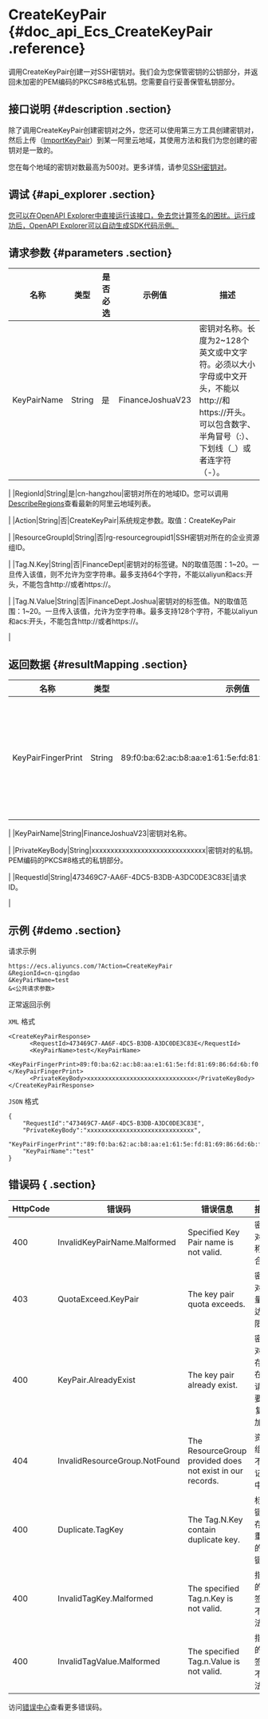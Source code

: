 # CreateKeyPair {#doc_api_Ecs_CreateKeyPair .reference}

调用CreateKeyPair创建一对SSH密钥对。我们会为您保管密钥的公钥部分，并返回未加密的PEM编码的PKCS\#8格式私钥。您需要自行妥善保管私钥部分。

## 接口说明 {#description .section}

除了调用CreateKeyPair创建密钥对之外，您还可以使用第三方工具创建密钥对，然后上传（[ImportKeyPair](~~25542~~)）到某一阿里云地域，其使用方法和我们为您创建的密钥对是一致的。

您在每个地域的密钥对数最高为500对。更多详情，请参见[SSH密钥对](~~51792~~)。

## 调试 {#api_explorer .section}

[您可以在OpenAPI Explorer中直接运行该接口，免去您计算签名的困扰。运行成功后，OpenAPI Explorer可以自动生成SDK代码示例。](https://api.aliyun.com/#product=Ecs&api=CreateKeyPair&type=RPC&version=2014-05-26)

## 请求参数 {#parameters .section}

|名称|类型|是否必选|示例值|描述|
|--|--|----|---|--|
|KeyPairName|String|是|FinanceJoshuaV23|密钥对名称。长度为2~128个英文或中文字符。必须以大小字母或中文开头，不能以http://和https://开头。可以包含数字、半角冒号（:）、下划线（\_）或者连字符（-）。

 |
|RegionId|String|是|cn-hangzhou|密钥对所在的地域ID。您可以调用[DescribeRegions](~~25609~~)查看最新的阿里云地域列表。

 |
|Action|String|否|CreateKeyPair|系统规定参数。取值：CreateKeyPair

 |
|ResourceGroupId|String|否|rg-resourcegroupid1|SSH密钥对所在的企业资源组ID。

 |
|Tag.N.Key|String|否|FinanceDept|密钥对的标签键。N的取值范围：1~20。一旦传入该值，则不允许为空字符串。最多支持64个字符，不能以aliyun和acs:开头，不能包含http://或者https://。

 |
|Tag.N.Value|String|否|FinanceDept.Joshua|密钥对的标签值。N的取值范围：1~20。一旦传入该值，允许为空字符串。最多支持128个字符，不能以aliyun和acs:开头，不能包含http://或者https://。

 |

## 返回数据 {#resultMapping .section}

|名称|类型|示例值|描述|
|--|--|---|--|
|KeyPairFingerPrint|String|89:f0:ba:62:ac:b8:aa:e1:61:5e:fd:81:69:86:6d:6b:f0:c0:5a:\*\*|密钥对的指纹。根据RFC4716定义的公钥指纹格式，采用MD5信息摘要算法。更多详情，请参见[RFC4716](https://tools.ietf.org/html/rfc4716)。

 |
|KeyPairName|String|FinanceJoshuaV23|密钥对名称。

 |
|PrivateKeyBody|String|xxxxxxxxxxxxxxxxxxxxxxxxxxxxxx|密钥对的私钥。PEM编码的PKCS\#8格式的私钥部分。

 |
|RequestId|String|473469C7-AA6F-4DC5-B3DB-A3DC0DE3C83E|请求ID。

 |

## 示例 {#demo .section}

请求示例

``` {#request_demo}
https://ecs.aliyuncs.com/?Action=CreateKeyPair
&RegionId=cn-qingdao
&KeyPairName=test
&<公共请求参数>
```

正常返回示例

`XML` 格式

``` {#xml_return_success_demo}
<CreateKeyPairResponse>
      <RequestId>473469C7-AA6F-4DC5-B3DB-A3DC0DE3C83E</RequestId>
      <KeyPairName>test</KeyPairName>
      <KeyPairFingerPrint>89:f0:ba:62:ac:b8:aa:e1:61:5e:fd:81:69:86:6d:6b:f0:c0:5a:**</KeyPairFingerPrint>
      <PrivateKeyBody>xxxxxxxxxxxxxxxxxxxxxxxxxxxxxx</PrivateKeyBody>
</CreateKeyPairResponse>
```

`JSON` 格式

``` {#json_return_success_demo}
{
	"RequestId":"473469C7-AA6F-4DC5-B3DB-A3DC0DE3C83E",
	"PrivateKeyBody":"xxxxxxxxxxxxxxxxxxxxxxxxxxxxxx",
	"KeyPairFingerPrint":"89:f0:ba:62:ac:b8:aa:e1:61:5e:fd:81:69:86:6d:6b:f0:c0:5a:**",
	"KeyPairName":"test"
}
```

## 错误码 { .section}

|HttpCode|错误码|错误信息|描述|
|--------|---|----|--|
|400|InvalidKeyPairName.Malformed|Specified Key Pair name is not valid.|密钥对名称不合法|
|403|QuotaExceed.KeyPair|The key pair quota exceeds.|密钥对数量已达上限。|
|400|KeyPair.AlreadyExist|The key pair already exist.|密钥对已存在，请不要重复添加。|
|404|InvalidResourceGroup.NotFound|The ResourceGroup provided does not exist in our records.|资源组并不在记录中。|
|400|Duplicate.TagKey|The Tag.N.Key contain duplicate key.|标签键中存在重复的键。|
|400|InvalidTagKey.Malformed|The specified Tag.n.Key is not valid.|指定的标签键不合法。|
|400|InvalidTagValue.Malformed|The specified Tag.n.Value is not valid.|指定的标签值不合法。|

访问[错误中心](https://error-center.alibabacloud.com/status/product/Ecs)查看更多错误码。

